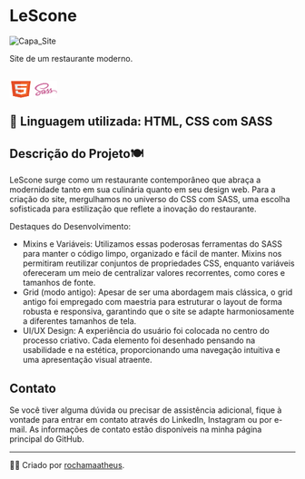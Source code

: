 # LeScone

![Capa_Site](https://i.imgur.com/SgZHWCU.png)

Site de um restaurante moderno.

<div style="display: inline-block"><br>
  <img align="center" alt="Rocha-HTML" height="30" width="40" src="https://raw.githubusercontent.com/devicons/devicon/master/icons/html5/html5-original.svg">
  <img align="center" alt="Rocha-SASS" height="30" width="40" src="https://github.com/devicons/devicon/blob/master/icons/sass/sass-original.svg">
</div>

🚀 Linguagem utilizada: HTML, CSS com SASS
---

## Descrição do Projeto🍽️

LeScone surge como um restaurante contemporâneo que abraça a modernidade tanto em sua culinária 
quanto em seu design web. Para a criação do site, mergulhamos no universo do CSS com SASS, uma 
escolha sofisticada para estilização que reflete a inovação do restaurante.

Destaques do Desenvolvimento:
- Mixins e Variáveis: Utilizamos essas poderosas ferramentas do SASS para manter o código limpo, organizado e fácil de manter. Mixins nos permitiram reutilizar conjuntos de propriedades CSS, enquanto variáveis ofereceram um meio de centralizar valores recorrentes, como cores e tamanhos de fonte.
- Grid (modo antigo): Apesar de ser uma abordagem mais clássica, o grid antigo foi empregado com maestria para estruturar o layout de forma robusta e responsiva, garantindo que o site se adapte harmoniosamente a diferentes tamanhos de tela.
- UI/UX Design: A experiência do usuário foi colocada no centro do processo criativo. Cada elemento foi desenhado pensando na usabilidade e na estética, proporcionando uma navegação intuitiva e uma apresentação visual atraente.

## Contato

Se você tiver alguma dúvida ou precisar de assistência adicional, fique à vontade para entrar em contato através do LinkedIn, Instagram ou por e-mail. As informações de contato estão disponíveis na minha página principal do GitHub.

---

👨‍💻 Criado por [rochamaatheus](https://github.com/rochamaatheus).
